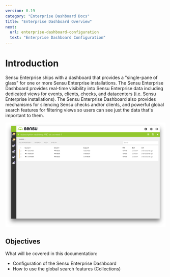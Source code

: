 ```yaml
---
version: 0.19
category: "Enterprise Dashboard Docs"
title: "Enterprise Dashboard Overview"
next:
  url: enterprise-dashboard-configuration
  text: "Enterprise Dashboard Configuration"
---
```


# Introduction

Sensu Enterprise ships with a dashboard that provides a "single-pane of glass" for one or more Sensu Enterprise installations. The Sensu Enterprise Dashboard provides real-time visibility into Sensu Enterprise data including dedicated views for events, clients, checks, and datacenters (i.e. Sensu Enterprise installations). The Sensu Enterprise Dashboard also provides mechanisms for silencing Sensu checks and/or clients, and powerful global search features for filtering views so users can see just the data that's important to them. 

![screenshot](img/enterprise-dashboard-overview-screenshot.png)

## Objectives

What will be covered in this documentation:

- Configuration of the Sensu Enterprise Dashboard
- How to use the global search features (Collections)
